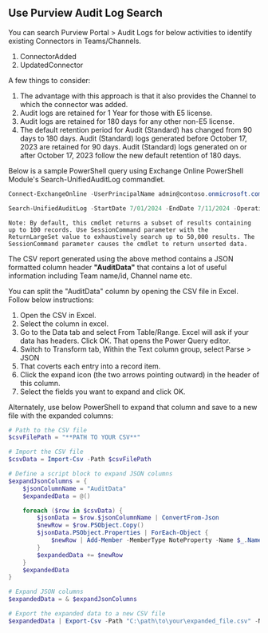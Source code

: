 ## Use Purview Audit Log Search

You can search Purview Portal > Audit Logs for below activities to identify existing Connectors in Teams/Channels. 
1.  ConnectorAdded
2. UpdatedConnector

A few things to consider:
1. The advantage with this approach is that it also provides the Channel to which the connector was added. 
2. Audit logs are retained for 1 Year for those with E5 license.
3. Audit logs are retained for 180 days for any other non-E5 license. 
4. The default retention period for Audit (Standard) has changed from 90 days to 180 days. Audit (Standard) logs generated before October 17, 2023 are retained for 90 days. Audit (Standard) logs generated on or after October 17, 2023 follow the new default retention of 180 days.

Below is a sample PowerShell query using Exchange Online PowerShell Module's Search-UnifiedAuditLog commandlet.

```powershell
Connect-ExchangeOnline -UserPrincipalName admin@contoso.onmicrosoft.com

Search-UnifiedAuditLog -StartDate 7/01/2024 -EndDate 7/11/2024 -Operations ConnectorAdded -SessionCommand ReturnLargeSet
```

```
Note: By default, this cmdlet returns a subset of results containing up to 100 records. Use SessionCommand parameter with the ReturnLargeSet value to exhaustively search up to 50,000 results. The SessionCommand parameter causes the cmdlet to return unsorted data.
```

The CSV report generated using the above method contains a JSON formatted column header **"AuditData"** that contains a lot of useful information including Team name/id, Channel name etc. 

You can split the "AuditData" column by opening the CSV file in Excel. Follow below instructions:
1. Open the CSV in Excel.
2. Select the column in excel.
3. Go to the Data tab and select From Table/Range. Excel will ask if your data has headers. Click OK. That opens the Power Query editor. 
4. Switch to Transform tab, Within the Text column group, select Parse > JSON
5. That coverts each entry into a record item.
6. Click the expand icon (the two arrows pointing outward) in the header of this column. 
7. Select the fields you want to expand and click OK.


Alternately, use below PowerShell to expand that column and save to a new file with the expanded columns:

```powershell
# Path to the CSV file
$csvFilePath = "**PATH TO YOUR CSV**"

# Import the CSV file
$csvData = Import-Csv -Path $csvFilePath

# Define a script block to expand JSON columns
$expandJsonColumns = {
    $jsonColumnName = "AuditData" 
    $expandedData = @()

    foreach ($row in $csvData) {
        $jsonData = $row.$jsonColumnName | ConvertFrom-Json
        $newRow = $row.PSObject.Copy()
        $jsonData.PSObject.Properties | ForEach-Object {
            $newRow | Add-Member -MemberType NoteProperty -Name $_.Name -Value $_.Value -Force
        }
        $expandedData += $newRow
    }
    $expandedData
}

# Expand JSON columns
$expandedData = & $expandJsonColumns

# Export the expanded data to a new CSV file
$expandedData | Export-Csv -Path "C:\path\to\your\expanded_file.csv" -NoTypeInformation
```